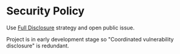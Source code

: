 # Security Policy

Use [Full Disclosure](https://en.wikipedia.org/wiki/Full_disclosure_(computer_security))
strategy and open public issue.

Project is in early development stage so "Coordinated vulnerability disclosure" is redundant.
